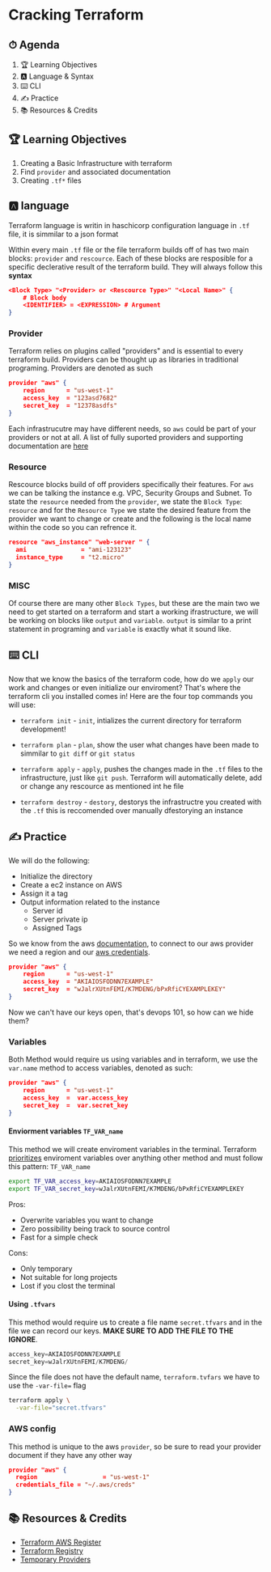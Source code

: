 <!-- Lessons/02-TerraForm-Files -->
<!-- http://localhost:3000/#/Lessons/02-TerraForm-Files -->
# Cracking Terraform

## ⏱ Agenda

1. 🏆 Learning Objectives
1. 🅰️ Language & Syntax
1. ⌨️ CLI
1. ✍️ Practice
1. 📚 Resources & Credits
 
## 🏆 Learning Objectives

1. Creating a Basic Infrastructure with terraform
1. Find `provider` and associated documentation  
1. Creating `.tf*` files

## 🅰️ language

Terraform language is writin in haschicorp configuration language in `.tf` file, it is simmilar to a json format

Within every main `.tf` file or the file terraform builds off of has two main blocks: `provider` and  `rescource`. Each of these blocks are resposible for a specific declerative result of the terraform build. They will always follow this **syntax**

```json
<Block Type> "<Provider> or <Rescource Type>" "<Local Name>" {
    # Block body
    <IDENTIFIER> = <EXPRESSION> # Argument
}
```

### Provider

Terraform relies on plugins called "providers" and is essential to every terraform build. Providers can be thought up as libraries in traditional programing. Providers are denoted as such

```json
provider "aws" {
    region      = "us-west-1"
    access_key  = "123asd7682"
    secret_key  = "12378asdfs"
}   
```
Each infrastrucutre may have different needs, so `aws` could be part of your providers or not at all. A list of fully suported providers and supporting documentation are [here](https://registry.terraform.io/browse/providers)

### Resource

Rescource blocks build of off providers specifically their features. For `aws` we can be talking the instance e.g. VPC, Security Groups and Subnet. To state the `resource` needed from the `provider`, we state the `Block Type`: `resource` and for the `Resource Type` we state the desired feature from the provider we want to change or create and the following is the local name within the code so you can refrence it.

```json
resource "aws_instance" "web-server " {
  ami               = "ami-123123"
  instance_type     = "t2.micro" 
}
```
### MISC

Of course there are many other `Block Types`, but these are the main two we need to get started on a terraform and start a working ifrastructure, we will be working on blocks like `output` and `variable`. `output` is similar to a print statement in programing and `variable` is exactly what it sound like.


## ⌨️ CLI

Now that we know the basics of the terraform code, how do we `apply` our work and changes or even initialize our enviroment? That's where the terraform cli you installed comes in! Here are the four top commands you will use:

* `terraform init` - `init`, intializes the current directory for terraform development!

* `terraform plan` - `plan`, show the user what changes have been made to simmilar to `git diff` or `git status`

* `terraform apply` - `apply`, pushes the changes made in the `.tf` files to the infrastructure, just like `git push`. Terraform will automatically delete, add or change any rescource as mentioned int he file

* `terraform destroy` - `destory`, destorys the infrastructre you created with the `.tf` this is reccomended over manually dfestorying an instance


## ✍️ Practice

We will do the following:

* Initialize the directory
* Create a ec2 instance on AWS
* Assign it a tag
* Output information related to the instance
  * Server id
  * Server private ip
  * Assigned Tags

So we know from the aws [documentation](https://registry.terraform.io/providers/hashicorp/aws/latest/docs), to connect to our aws provider we need a region and our [aws credentials](https://docs.aws.amazon.com/cli/latest/userguide/cli-configure-quickstart.html).

```json
provider "aws" {
    region      = "us-west-1"
    access_key  = "AKIAIOSFODNN7EXAMPLE"
    secret_key  = "wJalrXUtnFEMI/K7MDENG/bPxRfiCYEXAMPLEKEY"
} 
```

Now we can't have our keys open, that's devops 101, so how can we hide them?


### Variables

Both Method would require us using variables and in terraform, we use the `var.name` method to access variables, denoted as such:


```json
provider "aws" {
    region      = "us-west-1"
    access_key  =  var.access_key
    secret_key  =  var.secret_key
} 
```

#### Enviorment variables `TF_VAR_name`

This method we will create enviroment variables in the terminal. Terraform [prioritizes](https://www.terraform.io/docs/configuration/variables.html) enviroment variables over anything other method and must follow this pattern: `TF_VAR_name`

```bash
export TF_VAR_access_key=AKIAIOSFODNN7EXAMPLE
export TF_VAR_secret_key=wJalrXUtnFEMI/K7MDENG/bPxRfiCYEXAMPLEKEY
```
Pros:
* Overwrite variables you want to change
* Zero possibility being track to source control
* Fast for a simple check

Cons:
* Only temporary
* Not suitable for long projects
* Lost if you clost the terminal

#### Using `.tfvars`

This method would require us to create a file name `secret.tfvars` and in the file  we can record our keys. **MAKE SURE TO ADD THE FILE TO THE IGNORE**.


```tf
access_key=AKIAIOSFODNN7EXAMPLE
secret_key=wJalrXUtnFEMI/K7MDENG/
```

Since the file does not have the default name, `terraform.tvfars` we have to use the `-var-file=` flag

```bash
terraform apply \
  -var-file="secret.tfvars"
```

### AWS config

This method is unique to the aws `provider`, so be sure to read your provider document if they have any other way


```json
provider "aws" {
  region                  = "us-west-1"
  credentials_file = "~/.aws/creds"
}
```




## 📚 Resources & Credits
* [Terraform AWS Register](https://registry.terraform.io/providers/hashicorp/aws/latest/docs)
* [Terraform Registry](https://registry.terraform.io/browse/providers)
* [Temporary Providers](https://www.terraform.io/docs/providers/index.html)
